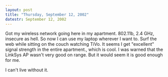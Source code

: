 ```yaml
---
layout: post
title: "Thursday, September 12, 2002"
datestr: September 12, 2002
---
```


Got my wireless network going here in my apartment. 802.11b, 2.4 GHz, insecure
as hell. So now I can use my laptop wherever I want to. Surf the web while sitting
on the couch watching TiVo. It seems I get &quot;excellent&quot; signal strength
in the entire apartment., which is cool. I was warned that the LinkSys AP wasn't
very good on range. But it would seem it is good enough for me.

I can't live without it.

